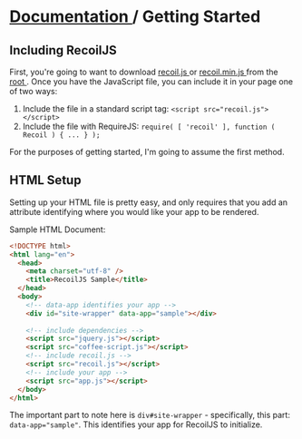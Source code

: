 # [ Documentation ]( readme.md ) / Getting Started

## Including RecoilJS

First, you're going to want to download [ recoil.js ]( ../recoil.js ) or [ recoil.min.js ]( ../recoil.min.js ) from the [ root ]( ../ ).  Once you have the JavaScript file, you can include it in your page one of two ways:

1. Include the file in a standard script tag: ```<script src="recoil.js"></script>```
2. Include the file with RequireJS: ```require( [ 'recoil' ], function ( Recoil ) { ... } );```

For the purposes of getting started, I'm going to assume the first method.

## HTML Setup

Setting up your HTML file is pretty easy, and only requires that you add an attribute identifying where you would like your app to be rendered.

Sample HTML Document:
```html
<!DOCTYPE html>
<html lang="en">
  <head>
    <meta charset="utf-8" />
    <title>RecoilJS Sample</title>
  </head>
  <body>
    <!-- data-app identifies your app -->
    <div id="site-wrapper" data-app="sample"></div>
    
    <!-- include dependencies -->
    <script src="jquery.js"></script>
    <script src="coffee-script.js"></script>
    <!-- include recoil.js -->
    <script src="recoil.js"></script>
    <!-- include your app -->
    <script src="app.js"></script>
  </body>
</html>
```

The important part to note here is ```div#site-wrapper``` - specifically, this part: ```data-app="sample"```.  This identifies your app for RecoilJS to initialize.

